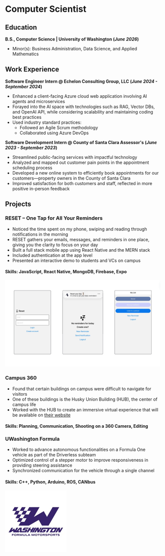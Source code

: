# Computer Scientist

## Education
**B.S., Computer Science | University of Washington (_June 2026_)**
- Minor(s): Business Administration, Data Science, and Applied Mathematics   

## Work Experience
**Software Engineer Intern @ Echelon Consulting Group, LLC (_June 2024 - September 2024_)**
- Enhanced a client-facing Azure cloud web application involving AI agents and microservices
- Forayed into the AI space with technologies such as RAG, Vector DBs, and OpenAI API, while considering scalability and maintaining coding best practices
- Used industry standard practices:
  - Followed an Agile Scrum methodology
  - Collaborated using Azure DevOps

**Software Development Intern @ County of Santa Clara Assessor's (_June 2023 - September 2023_)**
- Streamlined public-facing services with impactful technology
- Analyzed and mapped out customer pain points in the appointment scheduling process
- Developed a new online system to efficiently book appointments for our customers—property owners in the County of Santa Clara
- Improved satisfaction for both customers and staff, reflected in more positive in-person feedback

## Projects
### RESET – One Tap for All Your Reminders
- Noticed the time spent on my phone, swiping and reading through notifications in the morning
- RESET gathers your emails, messages, and reminders in one place, giving you the clarity to focus on your day
- Built a full stack mobile app using React Native and the MERN stack
- Included authentication at the app level
- Presented an interactive demo to students and VCs on campus

#### Skills: JavaScript, React Native, MongoDB, Firebase, Expo

![RESET Demo](/assets/img/demo.png)

### Campus 360
- Found that certain buildings on campus were difficult to navigate for visitors
- One of these buildings is the Husky Union Building (HUB), the center of campus life
- Worked with the HUB to create an immersive virtual experience that will be available on [their website](https://hub.washington.edu/)

#### Skills: Planning, Communication, Shooting on a 360 Camera, Editing

### UWashington Formula
- Worked to advance autonomous functionalities on a Formula One vehicle as part of the Driverless subteam
- Optimized control of a stepper motor to improve responsiveness in providing steering assistance
- Synchronized communication for the vehicle through a single channel

#### Skills: C++, Python, Arduino, ROS, CANbus

![Formula Logo](/assets/img/formula.jpeg)
